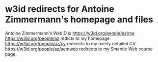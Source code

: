 w3id redirects for Antoine Zimmermann's homepage and files
==========================================================

Antoine Zimmermann's WebID is https://w3id.org/people/az/me
https://w3id.org/people/az redicts to my homepage.
https://w3id.org/people/az/cv redirects to my overly detailed CV.
https://w3id.org/people/az/semweb redirects to my Smantic Web course page.